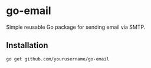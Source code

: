 # go-email

Simple reusable Go package for sending email via SMTP.

## Installation

```bash
go get github.com/yourusername/go-email
```
